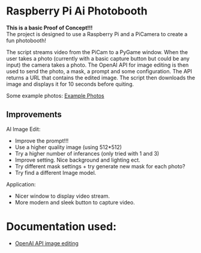 # Raspberry Pi Ai Photobooth

**This is a basic Proof of Concept!!!**   
The project is designed to use a Raspberry Pi and a PiCamera to create a fun photobooth!

The script streams video from the PiCam to a PyGame window. When the user takes a photo (currently with a basic capture button but could be any input) the camera takes a photo. The OpenAI API for image editing is then used to send the photo, a mask, a prompt and some configuration. The API returns a URL that contains the edited image. The script then downloads the image and displays it for 10 seconds before quiting. 

Some example photos: [Example Photos](https://docs.google.com/document/d/1Bnb4FEQ76sIsDPlZo-fERJYLpB0Q9isZ0czeuLQ6R7w/edit?usp=sharing)

## Improvements 

AI Image Edit: 
- Improve the prompt!!!
- Use a higher quality image (using 512*512) 
- Try a higher number of inferances (only tried with 1 and 3)
- Improve setting. Nice background and lighting ect.
- Try different mask settings + try generate new mask for each photo?
- Try find a different Image model.

Application:
- Nicer window to display video stream.
- More modern and sleek button to capture video.

# Documentation used: 
- [OpenAI API image editing](https://platform.openai.com/docs/guides/images) 

